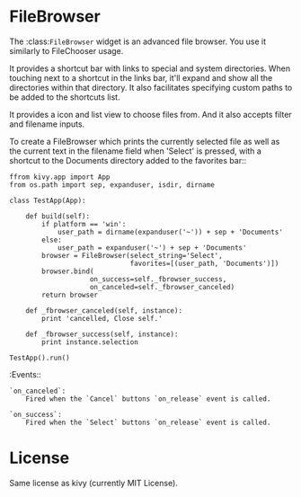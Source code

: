 FileBrowser
======

The :class:`FileBrowser` widget is an advanced file browser. You use it
similarly to FileChooser usage.

It provides a shortcut bar with links to special and system directories.
When touching next to a shortcut in the links bar, it'll expand and show
all the directories within that directory. It also facilitates specifying
custom paths to be added to the shortcuts list.

It provides a icon and list view to choose files from. And it also accepts
filter and filename inputs.

To create a FileBrowser which prints the currently selected file as well as
the current text in the filename field when 'Select' is pressed, with
a shortcut to the Documents directory added to the favorites bar::

    ffrom kivy.app import App
    from os.path import sep, expanduser, isdir, dirname

    class TestApp(App):

        def build(self):
            if platform == 'win':
                user_path = dirname(expanduser('~')) + sep + 'Documents'
            else:
                user_path = expanduser('~') + sep + 'Documents'
            browser = FileBrowser(select_string='Select',
                                  favorites=[(user_path, 'Documents')])
            browser.bind(
                        on_success=self._fbrowser_success,
                        on_canceled=self._fbrowser_canceled)
            return browser

        def _fbrowser_canceled(self, instance):
            print 'cancelled, Close self.'

        def _fbrowser_success(self, instance):
            print instance.selection

    TestApp().run()

:Events::

    `on_canceled`:
        Fired when the `Cancel` buttons `on_release` event is called.

    `on_success`:
        Fired when the `Select` buttons `on_release` event is called.

License
=======

Same license as kivy (currently MIT License).

